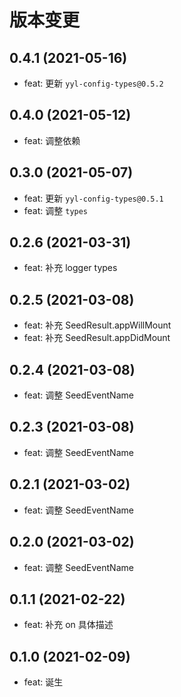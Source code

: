 # 版本变更

## 0.4.1 (2021-05-16)

- feat: 更新 `yyl-config-types@0.5.2`

## 0.4.0 (2021-05-12)

- feat: 调整依赖

## 0.3.0 (2021-05-07)

- feat: 更新 `yyl-config-types@0.5.1`
- feat: 调整 `types`

## 0.2.6 (2021-03-31)

- feat: 补充 logger types

## 0.2.5 (2021-03-08)

- feat: 补充 SeedResult.appWillMount
- feat: 补充 SeedResult.appDidMount

## 0.2.4 (2021-03-08)

- feat: 调整 SeedEventName

## 0.2.3 (2021-03-08)

- feat: 调整 SeedEventName

## 0.2.1 (2021-03-02)

- feat: 调整 SeedEventName

## 0.2.0 (2021-03-02)

- feat: 调整 SeedEventName

## 0.1.1 (2021-02-22)

- feat: 补充 on 具体描述

## 0.1.0 (2021-02-09)

- feat: 诞生
